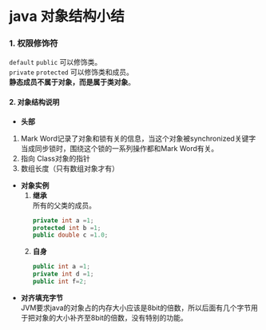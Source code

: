 # java 对象结构小结

### 1. 权限修饰符

`default` `public` 可以修饰类。  
`private` `protected` 可以修饰类和成员。  
**静态成员不属于对象，而是属于类对象**。

#### 2. 对象结构说明

- **头部**
1. Mark Word记录了对象和锁有关的信息，当这个对象被synchronized关键字当成同步锁时，围绕这个锁的一系列操作都和Mark Word有关。
2. 指向 Class对象的指针
3. 数组长度（只有数组对象才有）

- **对象实例**
    1. **继承**  
        所有的父类的成员。
        ```java
        private int a =1;
        protected int b =1;
        public double c =1.0;
        ```
    2. **自身**
        ```java
        public int a =1;
        private int d =1;
        public int f=2;
        ```
- **对齐填充字节**  
JVM要求java的对象占的内存大小应该是8bit的倍数，所以后面有几个字节用于把对象的大小补齐至8bit的倍数，没有特别的功能。

 